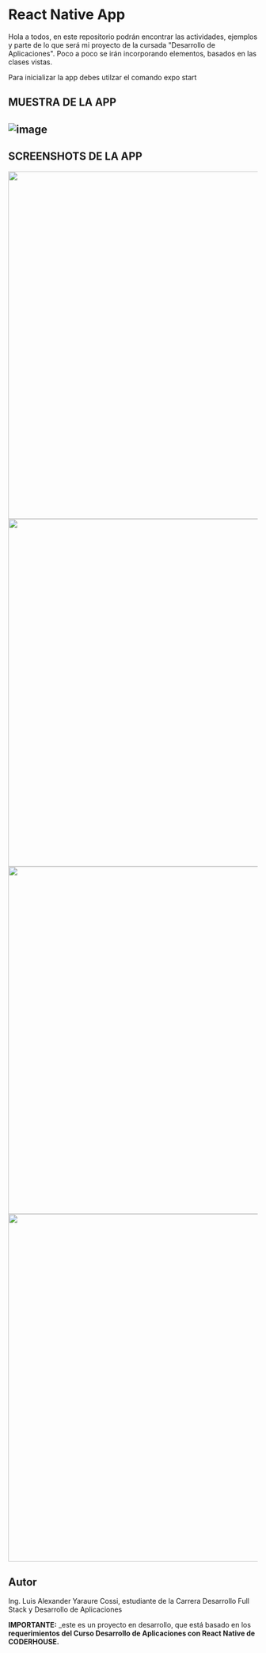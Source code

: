 # React Native App

Hola a todos, en este repositorio podrán encontrar las actividades, ejemplos y parte de lo que será mi proyecto de la cursada "Desarrollo de Aplicaciones". Poco a poco se irán incorporando elementos, basados en las clases vistas.

Para inicializar la app debes utilzar el comando expo start

## MUESTRA DE LA APP

## ![image](https://github.com/yaraureluis/app_reactnative/blob/main/assets/muestraApp1.gif?raw=true)

## SCREENSHOTS DE LA APP

<img src="https://github.com/yaraureluis/app_reactnative/blob/main/assets/muestraApp1a.jpg?raw=true" height="700">

<img src="https://github.com/yaraureluis/app_reactnative/blob/main/assets/muestraApp2a.jpg?raw=true" height="700">

<img src="https://github.com/yaraureluis/app_reactnative/blob/main/assets/muestraApp3a.jpg?raw=true" height="700">

<img src="https://github.com/yaraureluis/app_reactnative/blob/main/assets/muestraApp4a.jpg?raw=true" height="700">

## Autor

Ing. Luis Alexander Yaraure Cossi, estudiante de la Carrera Desarrollo Full Stack y Desarrollo de Aplicaciones

**IMPORTANTE:** \_este es un proyecto en desarrollo, que está basado en los **requerimientos del Curso Desarrollo de Aplicaciones con React Native de CODERHOUSE.**
